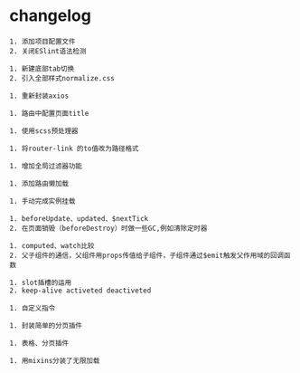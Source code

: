 # changelog
```
1. 添加项目配置文件
2. 关闭ESlint语法检测
```
```
1. 新建底部tab切换
2. 引入全部样式normalize.css
```
```
1. 重新封装axios
```
```
1. 路由中配置页面title
```
```
1. 使用scss预处理器
```
```
1. 将router-link 的to值改为路径格式
```
```
1. 增加全局过滤器功能
```
```
1. 添加路由懒加载
```
```
1. 手动完成实例挂载
```
```
1. beforeUpdate、updated、$nextTick
2. 在页面销毁（beforeDestroy）时做一些GC,例如清除定时器
```
```
1. computed、watch比较
2. 父子组件的通信，父组件用props传值给子组件，子组件通过$emit触发父作用域的回调函数
```
```
1. slot插槽的运用
2. keep-alive activeted deactiveted
```
```
1. 自定义指令
```
```
1. 封装简单的分页插件
```
```
1. 表格、分页插件
```
```
1. 用mixins分装了无限加载
```

